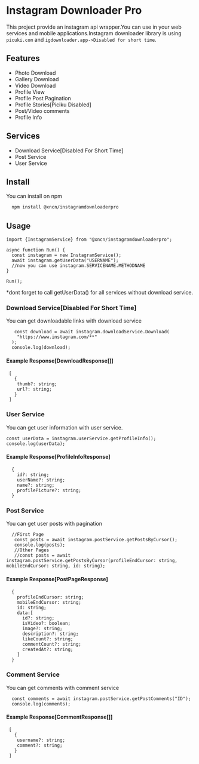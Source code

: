 # Instagram Downloader Pro

This project provide an instagram api wrapper.You can use in your web services and mobile applications.Instagram downloader library is using `picuki.com` and `igdownloader.app->Disabled for short time`.

## Features

- Photo Download
- Gallery Download
- Video Download
- Profile View
- Profile Post Pagination
- Profile Stories[Piciku Disabled]
- Post/Video comments
- Profile Info

## Services

- Download Service[Disabled For Short Time]
- Post Service
- User Service

## Install

You can install on npm

```bash
  npm install @xncn/instagramdownloaderpro
```

## Usage

```
import {InstagramService} from "@xncn/instagramdownloaderpro";

async function Run() {
  const instagram = new InstagramService();
  await instagram.getUserData("USERNAME");
  //now you can use instagram.SERVICENAME.METHODNAME
}

Run();

```

\*dont forget to call getUserData() for all services without download service.

### Download Service[Disabled For Short Time]

You can get downloadable links with download service

```
   const download = await instagram.downloadService.Download(
    "https://www.instagram.com/**"
  );
  console.log(download);
```

#### Example Response[DownloadResponse[]]

```
 [
   {
    thumb?: string;
    url?: string;
   }
 ]
```

### User Service

You can get user information with user service.

```
const userData = instagram.userService.getProfileInfo();
console.log(userData);
```

#### Example Response[ProfileInfoResponse]

```
  {
    id?: string;
    userName?: string;
    name?: string;
    profilePicture?: string;
  }
```

### Post Service

You can get user posts with pagination

```
  //First Page
   const posts = await instagram.postService.getPostsByCursor();
   console.log(posts);
   //Other Pages
   //const posts = await instagram.postService.getPostsByCursor(profileEndCursor: string, mobileEndCursor: string, id: string);
```

#### Example Response[PostPageResponse]

```
  {
    profileEndCursor: string;
    mobileEndCursor: string;
    id: string;
    data:[
      id?: string;
      isVideo?: boolean;
      image?: string;
      description?: string;
      likeCount?: string;
      commentCount?: string;
      createdAt?: string;
    ]
  }
```

### Comment Service

You can get comments with comment service

```
  const comments = await instagram.postService.getPostComments("ID");
  console.log(comments);
```

#### Example Response[CommentResponse[]]

```
 [
   {
    username?: string;
    comment?: string;
   }
 ]
```
